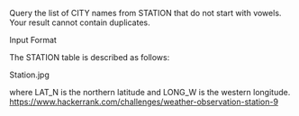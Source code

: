 Query the list of CITY names from STATION that do not start with vowels. Your result cannot contain duplicates.

Input Format

The STATION table is described as follows:

Station.jpg

where LAT_N is the northern latitude and LONG_W is the western longitude.
https://www.hackerrank.com/challenges/weather-observation-station-9
